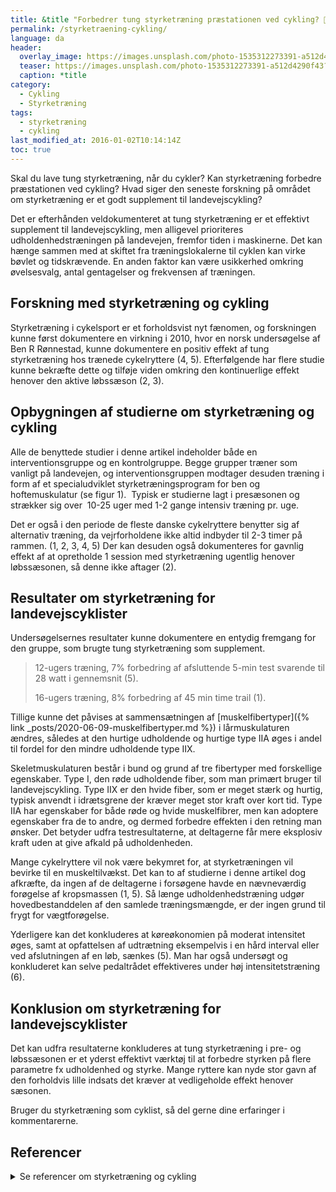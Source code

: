 ```yaml
---
title: &title "Forbedrer tung styrketræning præstationen ved cykling? 🚴🚴‍♀️"
permalink: /styrketraening-cykling/
language: da
header:
  overlay_image: https://images.unsplash.com/photo-1535312273391-a512d4290f43?ixid=MXwxMjA3fDB8MHxwaG90by1wYWdlfHx8fGVufDB8fHw%3D&ixlib=rb-1.2.1&auto=format&fit=crop&w=1900&q=5
  teaser: https://images.unsplash.com/photo-1535312273391-a512d4290f43?ixid=MXwxMjA3fDB8MHxwaG90by1wYWdlfHx8fGVufDB8fHw%3D&ixlib=rb-1.2.1&auto=format&fit=crop&w=400&q=5
  caption: *title
category:
  - Cykling
  - Styrketræning
tags:
  - styrketræning
  - cykling
last_modified_at: 2016-01-02T10:14:14Z
toc: true
---
```


Skal du lave tung styrketræning, når du cykler? Kan styrketræning forbedre præstationen ved cykling? Hvad siger den seneste forskning på området om styrketræning er et godt supplement til landevejscykling?

Det er efterhånden veldokumenteret at tung styrketræning er et effektivt supplement til landevejscykling, men alligevel prioriteres udholdenhedstræningen på landevejen, fremfor tiden i maskinerne. Det kan hænge sammen med at skiftet fra træningslokalerne til cyklen kan virke bøvlet og tidskrævende. En anden faktor kan være usikkerhed omkring øvelsesvalg, antal gentagelser og frekvensen af træningen.

## Forskning med styrketræning og cykling  

Styrketræning i cykelsport er et forholdsvist nyt fænomen, og forskningen kunne først dokumentere en virkning i 2010, hvor en norsk undersøgelse af Ben R Rønnestad, kunne dokumentere en positiv effekt af tung styrketræning hos trænede cykelryttere (4, 5). Efterfølgende har flere studie kunne bekræfte dette og tilføje viden omkring den kontinuerlige effekt henover den aktive løbssæson (2, 3).

## Opbygningen af studierne om styrketræning og cykling

Alle de benyttede studier i denne artikel indeholder både en interventionsgruppe og en kontrolgruppe. Begge grupper træner som vanligt på landevejen, og interventionsgruppen modtager desuden træning i form af et specialudviklet styrketræningsprogram for ben og hoftemuskulatur (se figur 1).  Typisk er studierne lagt i presæsonen og strækker sig over  10-25 uger med 1-2 gange intensiv træning pr. uge.

Det er også i den periode de fleste danske cykelryttere benytter sig af alternativ træning, da vejrforholdene ikke altid indbyder til 2-3 timer på rammen. (1, 2, 3, 4, 5) Der kan desuden også dokumenteres for gavnlig effekt af at opretholde 1 session med styrketræning ugentlig henover løbssæsonen, så denne ikke aftager (2).

## Resultater om styrketræning for landevejscyklister

Undersøgelsernes resultater kunne dokumentere en entydig fremgang for den gruppe, som brugte tung styrketræning som supplement.

> 12-ugers træning, 7% forbedring af afsluttende 5-min test svarende til 28 watt i gennemsnit (5).
> 
> 16-ugers træning, 8% forbedring af 45 min time trail (1).

Tillige kunne det påvises at sammensætningen af [muskelfibertyper]({% link _posts/2020-06-09-muskelfibertyper.md %}) i lårmuskulaturen ændres, således at den hurtige udholdende og hurtige type IIA øges i andel til fordel for den mindre udholdende type IIX.

Skeletmuskulaturen består i bund og grund af tre fibertyper med forskellige egenskaber. Type I, den røde udholdende fiber, som man primært bruger til landevejscykling. Type IIX er den hvide fiber, som er meget stærk og hurtig, typisk anvendt i idrætsgrene der kræver meget stor kraft over kort tid. Type IIA har egenskaber for både røde og hvide muskelfibrer, men kan adoptere egenskaber fra de to andre, og dermed forbedre effekten i den retning man ønsker. Det betyder udfra testresultaterne, at deltagerne får mere eksplosiv kraft uden at give afkald på udholdenheden.

Mange cykelryttere vil nok være bekymret for, at styrketræningen vil bevirke til en muskeltilvækst. Det kan to af studierne i denne artikel dog afkræfte, da ingen af de deltagerne i forsøgene havde en nævneværdig forøgelse af kropsmassen (1, 5). Så længe udholdenhedstræning udgør hovedbestanddelen af den samlede træningsmængde, er der ingen grund til frygt for vægtforøgelse.

Yderligere kan det konkluderes at køreøkonomien på moderat intensitet øges, samt at opfattelsen af udtrætning eksempelvis i en hård interval eller ved afslutningen af en løb, sænkes (5). Man har også undersøgt og konkluderet kan selve pedaltrådet effektiveres under høj intensitetstræning (6).

## Konklusion om styrketræning for landevejscyklister

Det kan udfra resultaterne konkluderes at tung styrketræning i pre- og løbssæsonen er et yderst effektivt værktøj til at forbedre styrken på flere parametre fx udholdenhed og styrke. Mange ryttere kan nyde stor gavn af den forholdvis lille indsats det kræver at vedligeholde effekt henover sæsonen.

Bruger du styrketræning som cyklist, så del gerne dine erfaringer i kommentarerne.

## Referencer

<details markdown="1">
  <summary>Se referencer om styrketræning og cykling</summary>

- Aagaard, P., Andersen, J. L., Benneskou, M., Larson, B., Olesen, J. L., Crameri, R., Magnusson, S.P., Kjær, M., (2011). Effects of resistance training on endurance capacity and muscle fiber composition in young top-level cyclists. Scand J Med Sci Sports.
- Mujika, I; Rønnestad, BR; Martin, DT., (2016) Effects of Increased Muscle Strength and Muscle Mass on Endurance-Cycling Performance. Int J Sports Physiol Perform.
- Rønnestad, BR; Hansen, J; Hollan, I; Spencer, M; Ellefsen, S., (2015) In-Season Strength Training Cessation Impairs Performance Variables in Elite Cyclists. Int J Sports Physiol Perform.
- Rønnestad, BR., Hansen, E. A., Raastad, T., (2010a). Effect of heavy strength training on thigh muscle cross-sectional area, perfermance in well-trained cyclist’ performance. Eur. J. Appl. Physiol. 110, 1269-1282.
- Rønnestad, BR., Hansen, E. A., Raastad, T., (2011). Strength training improves 5-min all-out performance following 185 min of cycling. Scand. J. Med. Sci. Sports. 21, 250-259.
- Hansen, E. A., Rønnestad, B. R., Vegge, G., Raastad, T., (2010). The effect of 12 weeks of heavy strength training on pedalling effectiveness.
- Hansen, E. A., (2011) Styrketræning forbedre cykelrytteres præstation, Dansk Sportsmedicin nr. 3 årg. 15., s. 14-17.
</details>
